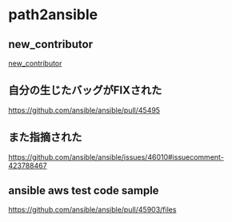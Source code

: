 # path2ansible

## new_contributor

[new_contributor](https://github.com/ansible/ansible/pull/43342)

## 自分の生じたバッグがFIXされた

https://github.com/ansible/ansible/pull/45495

## また指摘された

https://github.com/ansible/ansible/issues/46010#issuecomment-423788467

## ansible aws test code sample

https://github.com/ansible/ansible/pull/45903/files